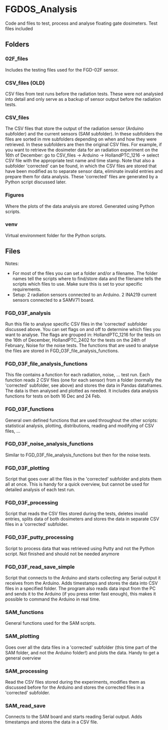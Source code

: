 # FGDOS_Analysis
Code and files to test, process and analyse floating gate dosimeters. Test files included

## Folders
### 02F_files
Includes the testing files used for the FGD-02F sensor.

### CSV_files (OLD)
CSV files from test runs before the radiation tests. These were not analysied into detail and only serve as a backup of sensor output before the radiation tests.

### CSV_files
The CSV files that store the output of the radiation sensor (Arduino subfolder) and the current sensors (SAM subfolder). In these subfolders the files are sorted in mre subfolders depending on when and how they were retrieved. In these subfolders are then the original CSV files. For example, if you want to retrieve the dosimeter data for an radiation experiment on the 16th of December: go to CSV_files -> Arduino -> HollandPTC_1216 -> select CSV file with the appropriate test name and time stamp. Note that also a subfolder 'corrected' can be found, in which the CSV files are stored that have been modified as to separate sensor data, eliminate invalid entries and prepare them for data analysis. These 'corrected' files are generated by a Python script discussed later.

### Figures
Where the plots of the data analysis are stored. Generated using Python scripts.

### venv
Virtual environment folder for the Python scripts.

## Files
Notes: 
- For most of the files you can set a folder and/or a filename. The folder names tell the scripts where to find/store data and the filename tells the scripts which files to use. Make sure this is set to your specific requirements.
- Setup: 2 radiation sensors connected to an Arduino. 2 INA219 current sensors connected to a SAMV71 board.

### FGD_03F_analysis
Run this file to analyse specific CSV files in the 'corrected' subfolder discussed above. You can set flags on and off to determine which files you want to analyse. The flags are grouped in: HollandPTC_1216 for the tests on the 16th of December, HollandPTC_2402 for the tests on the 24th of February, Noise for the noise tests. The functions that are used to analyse the files are stored in FGD_O3F_file_analysis_functions.

### FGD_03F_file_analysis_functions
This file contains a function for each radiation, noise, ... test run. Each function reads 2 CSV files (one for each sensor) from a folder (normally the 'corrected' subfolder, see above) and stores the data in Pandas dataframes. The data is then analysed and plotted as needed. It includes data analysis functions for tests on both 16 Dec and 24 Feb.

### FGD_03F_functions
General own defined functions that are used throughout the other scripts: statistical analysis, plotting, distributions, reading and modifying of CSV files, ...

### FGD_03F_noise_analysis_functions
Similar to FGD_03F_file_analysis_functions but then for the noise tests.

### FGD_03F_plotting
Script that goes over all the files in the 'corrected' subfolder and plots them all at once. This is handy for a quick overview, but cannot be used for detailed analysis of each test run.

### FGD_03F_processing
Script that reads the CSV files stored during the tests, deletes invalid entries, splits data of both dosimeters and stores the data in separate CSV files in a 'corrected' subfolder.

### FGD_03F_putty_processing
Script to process data that was retrieved using Putty and not the Python script. Not finished and should not be needed anymore

### FGD_03F_read_save_simple
Script that connects to the Arduino and starts collecting any Serial output it receives from the Arduino. Adds timestamps and stores the data into CSV files in a specified folder. The program also reads data input from the PC and sends it to the Arduino (if you press enter fast enough), this makes it possible to command the Arduino in real time.

### SAM_functions
General functions used for the SAM scripts.

### SAM_plotting
Goes over all the data files in a 'corrected' subfolder (this time part of the SAM folder, and not the Arduino folder!) and plots the data. Handy to get a general overview

### SAM_processing
Read the CSV files stored during the experiments, modifies them as discussed before for the Arduino and stores the corrected files in a 'corrected' subfolder.

### SAM_read_save
Connects to the SAM board and starts reading Serial output. Adds timestamps and stores the data in a CSV file.